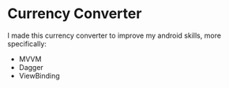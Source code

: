 # Currency Converter

I made this currency converter to improve my android skills, more specifically:

- MVVM
- Dagger
- ViewBinding
